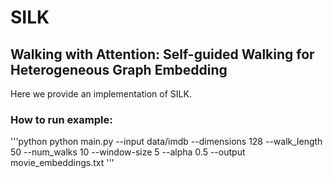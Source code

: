 # SILK
## Walking with Attention: Self-guided Walking for Heterogeneous Graph Embedding
Here we provide an implementation of SILK.

### How to run example:
'''python
python main.py --input data/imdb --dimensions 128 --walk_length 50 --num_walks 10 --window-size 5 --alpha 0.5 --output movie_embeddings.txt
'''
